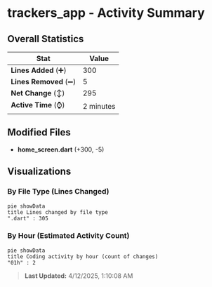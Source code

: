 # trackers_app - Activity Summary 

## Overall Statistics

| Stat                   | Value                                                             |
| ---------------------- | ----------------------------------------------------------------- |
| **Lines Added** (➕)   | 300                                          |
| **Lines Removed** (➖) | 5                                        |
| **Net Change** (↕)    | 295                |
| **Active Time** (⌚)   | 2 minutes |


## Modified Files
- **home_screen.dart** (+300, -5)

## Visualizations

### By File Type (Lines Changed)

```mermaid
pie showData
title Lines changed by file type
".dart" : 305
```

### By Hour (Estimated Activity Count)

```mermaid
pie showData
title Coding activity by hour (count of changes)
"01h" : 2
```


> **Last Updated:** 4/12/2025, 1:10:08 AM